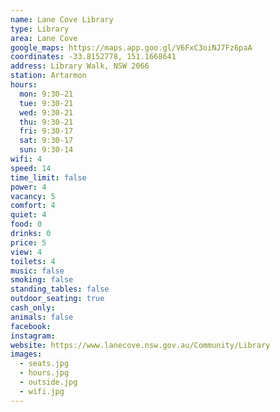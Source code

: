 ```yaml
---
name: Lane Cove Library
type: Library
area: Lane Cove
google_maps: https://maps.app.goo.gl/V6FxC3oiNJ7Fz6paA
coordinates: -33.8152778, 151.1668641
address: Library Walk, NSW 2066
station: Artarmon
hours:
  mon: 9:30-21
  tue: 9:30-21
  wed: 9:30-21
  thu: 9:30-21
  fri: 9:30-17
  sat: 9:30-17
  sun: 9:30-14
wifi: 4
speed: 14
time_limit: false
power: 4
vacancy: 5
comfort: 4
quiet: 4
food: 0
drinks: 0
price: 5
view: 4
toilets: 4
music: false
smoking: false
standing_tables: false
outdoor_seating: true
cash_only:
animals: false
facebook:
instagram:
website: https://www.lanecove.nsw.gov.au/Community/Library
images:
  - seats.jpg
  - hours.jpg
  - outside.jpg
  - wifi.jpg
---
```


